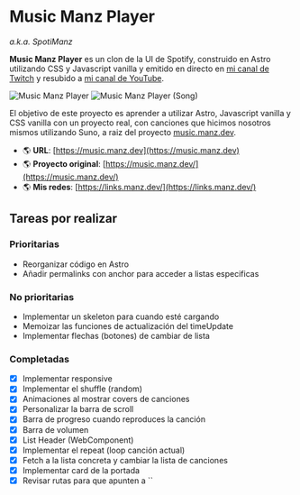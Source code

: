 # Music Manz Player
*a.k.a. SpotiManz*

**Music Manz Player** es un clon de la UI de Spotify, construido en Astro utilizando CSS y Javascript vanilla y emitido en directo en [mi canal de Twitch](https://twitch.tv/MumDay) y resubido a [mi canal de YouTube](https://www.youtube.com/playlist?list=PLx5xbrpW6nXiPRXklsQKiDESH_3tJlLWK).

![Music Manz Player](music-manz-player.webp)
![Music Manz Player (Song)](music-manz-song.webp)

El objetivo de este proyecto es aprender a utilizar Astro, Javascript vanilla y CSS vanilla con un proyecto real, con canciones que hicimos nosotros mismos utilizando Suno, a raiz del proyecto [music.manz.dev](https://music.manz.dev).

- 🌎 **URL**: [https://music.manz.dev](https://music.manz.dev)
- 🌎 **Proyecto original**: [https://music.manz.dev/](https://music.manz.dev/)
- 🌎 **Mis redes**: [https://links.manz.dev/](https://links.manz.dev/)

## Tareas por realizar

### Prioritarias

- Reorganizar código en Astro
- Añadir permalinks con anchor para acceder a listas especificas

### No prioritarias

- Implementar un skeleton para cuando esté cargando
- Memoizar las funciones de actualización del timeUpdate
- Implementar flechas (botones) de cambiar de lista

### Completadas

- [X] Implementar responsive
- [X] Implementar el shuffle (random)
- [X] Animaciones al mostrar covers de canciones
- [X] Personalizar la barra de scroll
- [X] Barra de progreso cuando reproduces la canción
- [X] Barra de volumen
- [X] List Header (WebComponent)
- [X] Implementar el repeat (loop canción actual)
- [X] Fetch a la lista concreta y cambiar la lista de canciones
- [X] Implementar card de la portada
- [X] Revisar rutas para que apunten a ``
